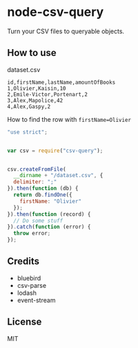 node-csv-query
==============

Turn your CSV files to queryable objects.


## How to use

dataset.csv
```
id,firstName,lastName,amountOfBooks
1,Olivier,Kaisin,10
2,Emile-Victor,Portenart,2
3,Alex,Mapolice,42
4,Alex,Gaspy,2
```


How to find the row with `firstName=Olivier`

```javascript
"use strict";


var csv = require("csv-query");


csv.createFromFile(
  __dirname + "/dataset.csv", { 
  delimiter: ";" 
}).then(function (db) {
  return db.findOne({ 
    firstName: "Olivier" 
  });
}).then(function (record) {
  // Do some stuff
}).catch(function (error) {
  throw error;
});

```


## Credits

- bluebird
- csv-parse
- lodash
- event-stream


## License

MIT
